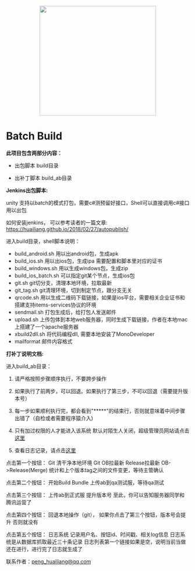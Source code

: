 ﻿<p align="center">
    <a href="https://huailiang.github.io/" target="_blank">
    	<img src="https://huailiang.github.io/img/avatar-Alex-home.jpg" width="320" height="300">
    </a>
</p>


# Batch Build

<b>此项目包含两部分内容：</b>

- 出包脚本   build目录

- 出补丁脚本 build_ab目录


<b>Jenkins出包脚本:</b>

unity 支持以batch的模式打包，需要c#测预留好接口，Shell可以直接调用c#接口用以出包

如何安装jenkins， 可以参考读者的一篇文章: https://huailiang.github.io/2018/02/27/autopublish/

进入build目录，shell脚本说明：

- build_android.sh   用以出android包，生成apk
- build_ios.sh 	   	 用以出ios包，生成ipa 需要配置和脚本里对应的证书
- build_windows.sh   用以生成windows包，生成zip
- build_ios_batch.sh 可以指定git某个节点，生成ios包
- git.sh   			 git切分支，清理本地环境，拉取最新
- git_tag.sh 		 git清理环境，切到制定节点，跟分支无关
- qrcode.sh    		 用以生成二维码下载链接，如果是ios平台，需要相关企业证书和搭建支持items-services协议的环境
- sendmail.sh        打包生成后，给打包人发送邮件
- upload.sh          上传包体到本地web服务器，同时生成下载链接，作者在本地mac上搭建了一个apache服务器
- xbuild2dll.sh      将代码编程dll, 需要本地安装了MonoDeveloper
- mailformat		 邮件内容格式



<b>打补丁说明文档:</b>

进入build_ab目录：


1. 请严格按照步骤顺序执行，不要跨步操作

2. 如果执行了前两步，可以回退。如果执行了第三步，不可以回退（需要提升版本号）

3. 每一步如果顺利执行完，都会看到"*****"的结束行，否则就意味着中间步骤出错了（自检或者需要程序猿介入)

4. 只有加过权限的人才能进入该系统 默认对陌生人关闭，超级管理员网站请点击<a href='http://10.0.127.200/phpmyadmin/' target='_blank'>这里</a>

5. 查看日志记录，请点击<a href='http://10.0.127.200/dn/log.php' target='_blank'>这里</a>

点击第一个按钮：
	Git 清干净本地环境 
	Git OB拉最新 Release拉最新 OB->Release(Merge)
	统计和上个版本tag之间的文件变更，等待主管确认

点击第二个按钮：
	开始Build Bundle
	上传ab到qa测试服，等待qa测试

点击第三个按钮：
	上传ab到正式服
	提升版本号
	至此，你可以告知服务器同学和腾讯运营了

点击第四个按钮：
	回退本地操作（git）， 如果你点击了第三个按钮，版本号会提升 否则就没有

点击第五个按钮：
	日志系统 记录用户名、按钮id、时间戳、相关log信息
	日志系统是从数据库抓取最近三十条记录
	日志列表第一个链接如果是空，说明当前当做还在进行，进行完了日志就生成了


联系作者：peng_huailiang@qq.com
